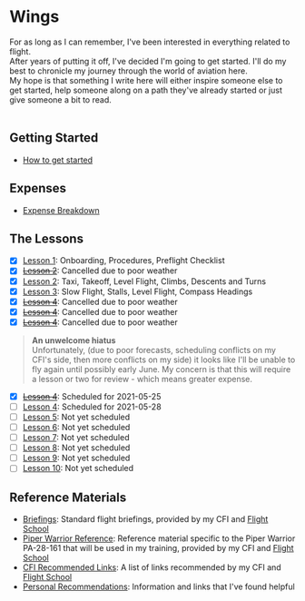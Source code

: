 # Wings
For as long as I can remember, I've been interested in everything related to flight.<br />
After years of putting it off, I've decided I'm going to get started.  I'll do my best to chronicle my journey through the world of aviation here.
<br />
My hope is that something I write here will either inspire someone else to get started, help someone along on a path they've already started or just give someone a bit to read.<br />
<br />

## Getting Started
- [How to get started](./gettingStarted.md)
## Expenses
- [Expense Breakdown](./expenses/expenseBreakdown.md)
## The Lessons
- [X] [Lesson 1](./lessonRecaps/2021-04-05.md): Onboarding, Procedures, Preflight Checklist
- [X] [<del>Lesson 2</del>](./lessonRecaps/2021-04-07.md): Cancelled due to poor weather
- [X] [Lesson 2](./lessonRecaps/2021-04-09.md): Taxi, Takeoff, Level Flight, Climbs, Descents and Turns
- [X] [Lesson 3](./lessonRecaps/2021-04-13.md): Slow Flight, Stalls, Level Flight, Compass Headings
- [X] [<del>Lesson 4</del>](./lessonRecaps/2021-04-14.md): Cancelled due to poor weather
- [X] [<del>Lesson 4</del>](./lessonRecaps/2021-04-20.md): Cancelled due to poor weather
- [X] [<del>Lesson 4</del>](./lessonRecaps/2021-04-21.md): Cancelled due to poor weather

> **An unwelcome hiatus**<br />
Unfortunately, (due to poor forecasts, scheduling conflicts on my CFI's side, then more conflicts on my side) it looks like I'll be unable to fly again until possibly early June. My concern is that this will require a lesson or two for review - which means greater expense.

- [X] [<del>Lesson 4</del>](./lessonRecaps/2021-05-25.md): Scheduled for 2021-05-25
- [ ] [Lesson 4](./lessonRecaps/2021-05-28.md): Scheduled for 2021-05-28
- [ ] [Lesson 5](./lessonRecaps/): Not yet scheduled
- [ ] [Lesson 6](./lessonRecaps/): Not yet scheduled
- [ ] [Lesson 7](./lessonRecaps/): Not yet scheduled
- [ ] [Lesson 8](./lessonRecaps/): Not yet scheduled
- [ ] [Lesson 9](./lessonRecaps/): Not yet scheduled
- [ ] [Lesson 10](./lessonRecaps/): Not yet scheduled
## Reference Materials
- [Briefings](./reference/briefings/): Standard flight briefings, provided by my CFI and [Flight School](http://jcfs.net/)
- [Piper Warrior Reference](./reference/piperWarrior/): Reference material specific to the Piper Warrior PA-28-161 that will be used in my training, provided by my CFI and [Flight School](http://jcfs.net/)
- [CFI Recommended Links](./reference/recommendedLinks-JCFS.md): A list of links recommended by my CFI and [Flight School](http://jcfs.net/)
- [Personal Recommendations](./reference/recommendedLinks-Personal.md): Information and links that I've found helpful